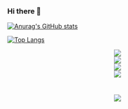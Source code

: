 ### Hi there 👋

<!--
**cyqcw/cyqcw** is a ✨ _special_ ✨ repository because its `README.md` (this file) appears on your GitHub profile.

Here are some ideas to get you started:

- 🔭 I’m currently working on ...
- 🌱 I’m currently learning ...
- 👯 I’m looking to collaborate on ...
- 🤔 I’m looking for help with ...
- 💬 Ask me about ...
- 📫 How to reach me: ...
- 😄 Pronouns: ...
- ⚡ Fun fact: ...
-->


[![Anurag's GitHub stats](https://github-readme-stats.vercel.app/api?username=cyqcw)](https://github.com/anuraghazra/github-readme-stats)


[![Top Langs](https://github-readme-stats.vercel.app/api/top-langs/?username=cyqcw&hide=javascript,html)](https://github.com/anuraghazra/github-readme-stats)


<div align="center"> <img src="https://github-profile-trophy.vercel.app/?username=cyqcw" /> </div>






<div align="center"> <img src="https://activity-graph.herokuapp.com/graph?username=cyqcw&theme=xcode" /> </div>

<div align="center"> <img src="https://github-readme-streak-stats.herokuapp.com/?user=cyqcw" /> </div>

<div align="center"> <img src="https://stats.justsong.cn/api/csdn?id=weixin_50915462"> </div>

<h1 align="center"> <a href="https://sunguoqi.com/"> <img src="https://readme-typing-svg.herokuapp.com/?lines=console.log(%22Hello%2C%20World!%22);祝您今天愉快!&center=true&size=27"> </a> </h1>
